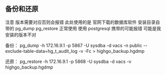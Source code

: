 

## 备份和还原

注意 版本需要对应否则会报错
此处使用的是 官网下载的数据库软件 安装目录自带的 pg_dump pg_restore 正常使用 使用 postgresql 携带的可能报错 可能是我安装的版本不对


备份：
pg_dump -h 172.16.9.1 -p 5867 -U sysdba -d vacs -n public --exclude-table-data=hg_t_audit_log -v -Fc > highgo_backup.hgdmp


还原：
pg_restore -h 172.16.9.1 -p 5868 -U sysdba -d vacs -v highgo_backup.hgdmp









